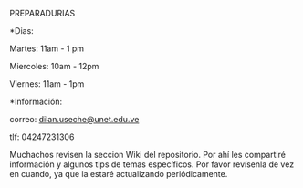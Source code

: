 PREPARADURIAS

*Dias:

Martes: 11am - 1 pm 

Miercoles: 10am - 12pm

Viernes: 11am - 1pm


*Información:

correo: dilan.useche@unet.edu.ve

tlf: 04247231306


Muchachos revisen la seccion Wiki del repositorio. Por ahí les compartiré información y algunos tips de temas específicos. Por favor revísenla de vez en cuando, ya que la estaré actualizando periódicamente.
